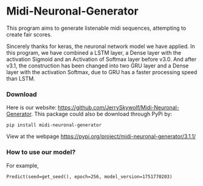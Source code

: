 # Midi-Neuronal-Generator
This program aims to generate listenable midi sequences, attempting to create fair scores.

Sincerely thanks for keras, the neuronal network model we have applied.
In this program, we have combined a LSTM layer, a Dense layer with the activation Sigmoid and an Activation of Softmax layer before v3.0.
And after v3.1, the construction has been changed into two GRU layer and a Dense layer with the activation Softmax, due to GRU has a faster processing speed than LSTM.

### Download

Here is our website: https://github.com/JerrySkywolf/Midi-Neuronal-Generator.
This package could also be download through PyPi by:

`pip install midi-neuronal-generator`

View at the webpage
https://pypi.org/project/midi-neuronal-generator/3.1.1/

### How to use our model?

For example,

`Predict(seed=get_seed(), epoch=256, model_version=1751770203)`



 
